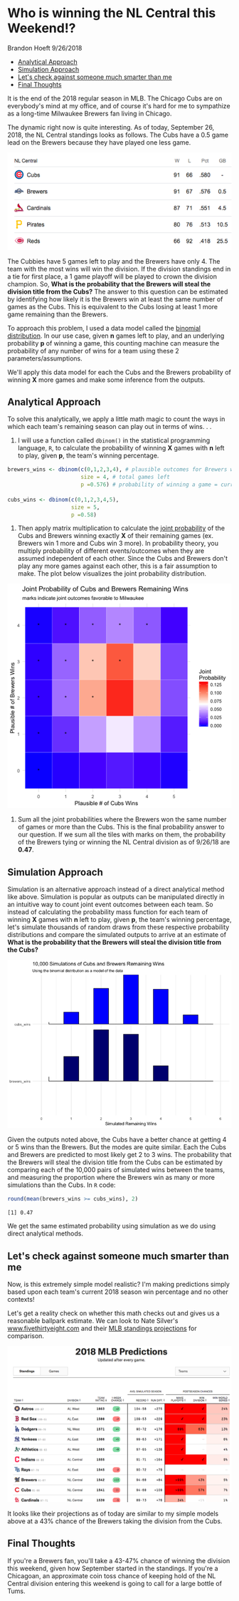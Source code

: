 Who is winning the NL Central this Weekend!?
================
Brandon Hoeft
9/26/2018

-   [Analytical Approach](#analytical-approach)
-   [Simulation Approach](#simulation-approach)
-   [Let's check against someone much smarter than me](#lets-check-against-someone-much-smarter-than-me)
-   [Final Thoughts](#final-thoughts)

It is the end of the 2018 regular season in MLB. The Chicago Cubs are on everybody's mind at my office, and of course it's hard for me to sympathize as a long-time Milwaukee Brewers fan living in Chicago.

The dynamic right now is quite interesting. As of today, September 26, 2018, the NL Central standings looks as follows. The Cubs have a 0.5 game lead on the Brewers because they have played one less game.

![](./images/standings_9_26_2018.png)

The Cubbies have 5 games left to play and the Brewers have only 4. The team with the most wins will win the division. If the division standings end in a tie for first place, a 1 game playoff will be played to crown the division champion. So, **What is the probability that the Brewers will steal the division title from the Cubs?** The answer to this question can be estimated by identifying how likely it is the Brewers win at least the same number of games as the Cubs. This is equivalent to the Cubs losing at least 1 more game remaining than the Brewers.

To approach this problem, I used a data model called the [binomial distribution](https://en.wikipedia.org/wiki/Binomial_distribution). In our use case, given **n** games left to play, and an underlying probability **p** of winning a game, this counting machine can measure the probability of any number of wins for a team using these 2 parameters/assumptions.

We'll apply this data model for each the Cubs and the Brewers probability of winning **X** more games and make some inference from the outputs.

Analytical Approach
-------------------

To solve this analytically, we apply a little math magic to count the ways in which each team's remaining season can play out in terms of wins. . .

1.  I will use a function called `dbinom()` in the statistical programming language, `R`, to calculate the probability of winning **X** games with **n** left to play, given **p**, the team's winning percentage.

``` r
brewers_wins <- dbinom(c(0,1,2,3,4), # plausible outcomes for Brewers wins
                       size = 4, # total games left
                       p =0.576) # probability of winning a game = current win %

cubs_wins <- dbinom(c(0,1,2,3,4,5),
                    size = 5, 
                    p =0.58)
```

1.  Then apply matrix multiplication to calculate the [joint probability](http://www.statisticshowto.com/joint-probability-distribution/) of the Cubs and Brewers winning exactly **X** of their remaining games (ex. Brewers win 1 more and Cubs win 3 more). In probability theory, you multiply probability of different events/outcomes when they are assumed independent of each other. Since the Cubs and Brewers don't play any more games against each other, this is a fair assumption to make. The plot below visualizes the joint probability distribution.

![](who_is_winning_the_nl_central_files/figure-markdown_github/unnamed-chunk-3-1.png)

1.  Sum all the joint probabilities where the Brewers won the same number of games or more than the Cubs. This is the final probability answer to our question. If we sum all the tiles with marks on them, the probability of the Brewers tying or winning the NL Central division as of 9/26/18 are **0.47**.

Simulation Approach
-------------------

Simulation is an alternative approach instead of a direct analytical method like above. Simulation is popular as outputs can be manipulated directly in an intuitive way to count joint event outcomes between each team. So instead of calculating the probability mass function for each team of winning **X** games with **n** left to play, given **p**, the team's winning percentage, let's simulate thousands of random draws from these respective probability distributions and compare the simulated outputs to arrive at an estimate of **What is the probability that the Brewers will steal the division title from the Cubs?**

![](who_is_winning_the_nl_central_files/figure-markdown_github/unnamed-chunk-4-1.png)

Given the outputs noted above, the Cubs have a better chance at getting 4 or 5 wins than the Brewers. But the modes are quite similar. Each the Cubs and Brewers are predicted to most likely get 2 to 3 wins. The probability that the Brewers will steal the division title from the Cubs can be estimated by comparing each of the 10,000 pairs of simulated wins between the teams, and measuring the proportion where the Brewers win as many or more simulations than the Cubs. In `R` code:

``` r
round(mean(brewers_wins >= cubs_wins), 2)
```

    [1] 0.47

We get the same estimated probability using simulation as we do using direct analytical methods.

Let's check against someone much smarter than me
------------------------------------------------

Now, is this extremely simple model realistic? I'm making predictions simply based upon each team's current 2018 season win percentage and no other contexts!

Let's get a reality check on whether this math checks out and gives us a reasonable ballpark estimate. We can look to Nate Silver's www.fivethirtyeight.com and their [MLB standings projections](https://projects.fivethirtyeight.com/2018-mlb-predictions/?ex_cid=rrpromo) for comparison.

![](./images/538_mlb_projections_9_26_2018.png)

It looks like their projections as of today are similar to my simple models above at a 43% chance of the Brewers taking the division from the Cubs.

Final Thoughts
--------------

If you're a Brewers fan, you'll take a 43-47% chance of winning the division this weekend, given how September started in the standings. If you're a Chicagoan, an approximate coin toss chance of keeping hold of the NL Central division entering this weekend is going to call for a large bottle of Tums.
